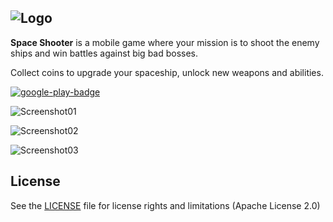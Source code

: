 ![Logo](https://user-images.githubusercontent.com/3193712/102813002-d3160580-43a6-11eb-8cee-91458e1cc8e9.png)
---

**Space Shooter** is a mobile game where your mission is to shoot the enemy ships and win battles against big bad bosses.

Collect coins to upgrade your spaceship, unlock new weapons and abilities.

[![google-play-badge](https://user-images.githubusercontent.com/3193712/107149278-7fe81a00-6936-11eb-8596-9ff8d1572d29.png)](https://play.google.com/store/apps/developer?id=Gustavo+Barrionuevo)

![Screenshot01](https://user-images.githubusercontent.com/3193712/107149685-be7ed400-6938-11eb-8214-d23b04b00de7.png)

![Screenshot02](https://user-images.githubusercontent.com/3193712/107149690-c3438800-6938-11eb-90cf-e16ad9598f9e.png)

![Screenshot03](https://user-images.githubusercontent.com/3193712/107149694-c5a5e200-6938-11eb-9b2e-c9e10b3750ef.png)

## License

See the [LICENSE](https://github.com/gustavohb/space-shooter/blob/main/LICENSE) file for license rights and limitations (Apache License 2.0)
